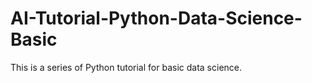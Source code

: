 # AI-Tutorial-Python-Data-Science-Basic
This is a series of Python tutorial for basic data science.

